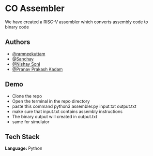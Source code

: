 
# CO Assembler

We have created a RISC-V assembler which converts assembly code to binary code 




## Authors

- [@ramneekuttam](https://www.github.com/ramneekuttam)
- [@Sanchay](https://github.com/Sanchay117)
- [@Nishay Soni](https://github.com/NischaySoni)
- [@Pranav Prakash Kadam](https://github.com/pranavkadam27)

## Demo
- Clone the repo
- Open the terminal in the repo directory
- paste this command python3 assembler.py input.txt output.txt
- make sure that input.txt contains assembly instructions
- The binary output will created in output.txt
- same for simulator
  

## Tech Stack

**Language:** Python





